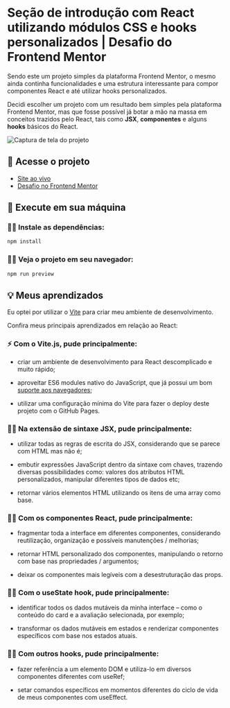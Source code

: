 # Seção de introdução com React utilizando módulos CSS e hooks personalizados | Desafio do Frontend Mentor

Sendo este um projeto simples da plataforma Frontend Mentor, o mesmo ainda continha funcionalidades e uma estrutura interessante para compor componentes React e até utilizar hooks personalizados.

Decidi escolher um projeto com um resultado bem simples pela plataforma Frontend Mentor, mas que fosse possível já botar a mão na massa em conceitos trazidos pelo React, tais como **JSX**, **componentes** e alguns **hooks** básicos do React.

![Captura de tela do projeto](https://user-images.githubusercontent.com/72027449/208747795-22f30fa6-28a5-46c3-a775-8a76f0d3969f.png)

## 🔗 Acesse o projeto

* [Site ao vivo](https://leo-henrique.github.io/avaliacao-interativa/)
* [Desafio no Frontend Mentor](https://www.frontendmentor.io/challenges/interactive-rating-component-koxpeBUmI)

## 🚀 Execute em sua máquina

### 👨‍💻 Instale as dependências:
```bash
npm install
```

### 👨‍💻 Veja o projeto em seu navegador:
```bash
npm run preview
```

## 💡 Meus aprendizados

Eu optei por utilizar o [Vite](https://vitejs.dev/) para criar meu ambiente de desenvolvimento.

Confira meus principais aprendizados em relação ao React:

### ⚡ Com o Vite.js, pude principalmente:

* criar um ambiente de desenvolvimento para React descomplicado e muito rápido;

* aproveitar ES6 modules nativo do JavaScript, que já possui um bom [suporte aos navegadores](https://caniuse.com/?search=es6%20modules);

* utilizar uma configuração mínima do Vite para fazer o deploy deste projeto com o GitHub Pages.

### 👨‍💻 Na extensão de sintaxe JSX, pude principalmente:

* utilizar todas as regras de escrita do JSX, considerando que se parece com HTML mas não é;

* embutir expressões JavaScript dentro da sintaxe com chaves, trazendo diversas possibilidades como: valores dos atributos HTML personalizados, manipular diferentes tipos de dados etc;

* retornar vários elementos HTML utilizando os itens de uma array como base.

### 👨‍💻 Com os componentes React, pude principalmente:

* fragmentar toda a interface em diferentes componentes, considerando reutilização, organização e possíveis manutenções / melhorias;

* retornar HTML personalizado dos componentes, manipulando o retorno com base nas propriedades / argumentos;

* deixar os componentes mais legíveis com a desestruturação das props.

### 👨‍💻 Com o useState hook, pude principalmente:

* identificar todos os dados mutáveis da minha interface – como o conteúdo do card e a avaliação selecionada, por exemplo;

* transformar os dados mutáveis em estados e renderizar componentes específicos com base nos estados atuais.

### 👨‍💻 Com outros hooks, pude principalmente:

* fazer referência a um elemento DOM e utiliza-lo em diversos componentes diferentes com useRef;

* setar comandos específicos em momentos diferentes do ciclo de vida de meus componentes com useEffect.